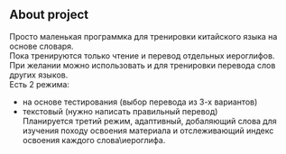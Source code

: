 ## About project

Просто маленькая программка для тренировки китайского языка на основе словаря.  
Пока тренируются только чтение и перевод отдельных иероглифов.  
При желании можно использовать и для тренировки перевода слов других языков.  
Есть 2 режима:
- на основе тестирования (выбор перевода из 3-х вариантов)
- текстовый (нужно написать правильный перевод)  
Планируется третий режим, адаптивный, добаляющий слова для изучения походу освоения 
материала и отслеживающий индекс освоения каждого слова\иероглифа.
